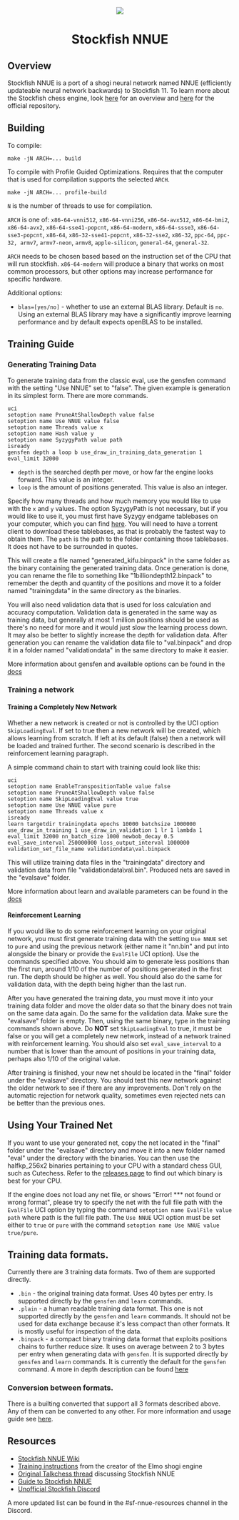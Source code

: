 <p align="center">
  <img src="https://cdn.discordapp.com/attachments/724700045525647420/729135226365804594/SFNNUE2.png">
</p>

<h1 align="center">Stockfish NNUE</h1>

## Overview

Stockfish NNUE is a port of a shogi neural network named NNUE (efficiently updateable neural network backwards) to Stockfish 11. To learn more about the Stockfish chess engine, look [here](stockfish.md) for an overview and [here](https://github.com/official-stockfish/Stockfish) for the official repository.

## Building

To compile:
```
make -jN ARCH=... build
```

To compile with Profile Guided Optimizations. Requires that the computer that is used for compilation supports the selected `ARCH`.
```
make -jN ARCH=... profile-build
```

`N` is the number of threads to use for compilation.

`ARCH` is one of:
`x86-64-vnni512`, `x86-64-vnni256`, `x86-64-avx512`, `x86-64-bmi2`, `x86-64-avx2`,
`x86-64-sse41-popcnt`, `x86-64-modern`, `x86-64-ssse3`, `x86-64-sse3-popcnt`,
`x86-64`, `x86-32-sse41-popcnt`, `x86-32-sse2`, `x86-32`, `ppc-64`, `ppc-32,
armv7`, `armv7-neon`, `armv8`, `apple-silicon`, `general-64`, `general-32`.

`ARCH` needs to be chosen based based on the instruction set of the CPU that will run stockfish. `x86-64-modern` will produce a binary that works on most common processors, but other options may increase performance for specific hardware.

Additional options:

- `blas=[yes/no]` - whether to use an external BLAS library. Default is `no`. Using an external BLAS library may have a significantly improve learning performance and by default expects openBLAS to be installed.

## Training Guide

### Generating Training Data

To generate training data from the classic eval, use the gensfen command with the setting "Use NNUE" set to "false". The given example is generation in its simplest form. There are more commands.

```
uci
setoption name PruneAtShallowDepth value false
setoption name Use NNUE value false
setoption name Threads value x
setoption name Hash value y
setoption name SyzygyPath value path
isready
gensfen depth a loop b use_draw_in_training_data_generation 1 eval_limit 32000
```

- `depth` is the searched depth per move, or how far the engine looks forward. This value is an integer.
- `loop` is the amount of positions generated. This value is also an integer.

Specify how many threads and how much memory you would like to use with the `x` and `y` values. The option SyzygyPath is not necessary, but if you would like to use it, you must first have Syzygy endgame tablebases on your computer, which you can find [here](http://oics.olympuschess.com/tracker/index.php). You will need to have a torrent client to download these tablebases, as that is probably the fastest way to obtain them. The `path` is the path to the folder containing those tablebases. It does not have to be surrounded in quotes.

This will create a file named "generated_kifu.binpack" in the same folder as the binary containing the generated training data. Once generation is done, you can rename the file to something like "1billiondepth12.binpack" to remember the depth and quantity of the positions and move it to a folder named "trainingdata" in the same directory as the binaries.

You will also need validation data that is used for loss calculation and accuracy computation. Validation data is generated in the same way as training data, but generally at most 1 million positions should be used as there's no need for more and it would just slow the learning process down. It may also be better to slightly increase the depth for validation data. After generation you can rename the validation data file to "val.binpack" and drop it in a folder named "validationdata" in the same directory to make it easier.

More information about gensfen and available options can be found in the [docs](docs/gensfen.md)

### Training a network

#### Training a Completely New Network

Whether a new network is created or not is controlled by the UCI option `SkipLoadingEval`. If set to true then a new network will be created, which allows learning from scratch. If left at its default (false) then a network will be loaded and trained further. The second scenario is described in the reinforcement learning paragraph.

A simple command chain to start with training could look like this:

```
uci
setoption name EnableTranspositionTable value false
setoption name PruneAtShallowDepth value false
setoption name SkipLoadingEval value true
setoption name Use NNUE value pure
setoption name Threads value x
isready
learn targetdir trainingdata epochs 10000 batchsize 1000000 use_draw_in_training 1 use_draw_in_validation 1 lr 1 lambda 1 eval_limit 32000 nn_batch_size 1000 newbob_decay 0.5 eval_save_interval 250000000 loss_output_interval 1000000 validation_set_file_name validationdata\val.binpack
```

This will utilize training data files in the "trainingdata" directory and validation data from file "validationdata\val.bin". Produced nets are saved in the "evalsave" folder.

More information about learn and available parameters can be found in the [docs](docs/learn.md)

#### Reinforcement Learning

If you would like to do some reinforcement learning on your original network, you must first generate training data with the setting `Use NNUE` set to `pure` and using the previous network (either name it "nn.bin" and put into alongside the binary or provide the `EvalFile` UCI option). Use the commands specified above. You should aim to generate less positions than the first run, around 1/10 of the number of positions generated in the first run. The depth should be higher as well. You should also do the same for validation data, with the depth being higher than the last run.

After you have generated the training data, you must move it into your training data folder and move the older data so that the binary does not train on the same data again. Do the same for the validation data. Make sure the "evalsave" folder is empty. Then, using the same binary, type in the training commands shown above. Do __NOT__ set `SkipLoadingEval` to true, it must be false or you will get a completely new network, instead of a network trained with reinforcement learning. You should also set `eval_save_interval` to a number that is lower than the amount of positions in your training data, perhaps also 1/10 of the original value.

After training is finished, your new net should be located in the "final" folder under the "evalsave" directory. You should test this new network against the older network to see if there are any improvements. Don't rely on the automatic rejection for network quality, sometimes even rejected nets can be better than the previous ones.

## Using Your Trained Net

If you want to use your generated net, copy the net located in the "final" folder under the "evalsave" directory and move it into a new folder named "eval" under the directory with the binaries. You can then use the halfkp_256x2 binaries pertaining to your CPU with a standard chess GUI, such as Cutechess. Refer to the [releases page](https://abrok.eu/stockfish) to find out which binary is best for your CPU.

If the engine does not load any net file, or shows "Error! *** not found or wrong format", please try to specify the net with the full file path with the `EvalFile` UCI option by typing the command `setoption name EvalFile value path` where path is the full file path. The `Use NNUE` UCI option must be set either to `true` or `pure` with the command `setoption name Use NNUE value true/pure`.

## Training data formats.

Currently there are 3 training data formats. Two of them are supported directly.

- `.bin` - the original training data format. Uses 40 bytes per entry. Is supported directly by the `gensfen` and `learn` commands.
- `.plain` - a human readable training data format. This one is not supported directly by the `gensfen` and `learn` commands. It should not be used for data exchange because it's less compact than other formats. It is mostly useful for inspection of the data.
- `.binpack` - a compact binary training data format that exploits positions chains to further reduce size. It uses on average between 2 to 3 bytes per entry when generating data with `gensfen`. It is supported directly by `gensfen` and `learn` commands. It is currently the default for the `gensfen` command. A more in depth description can be found [here](docs/binpack.md)

### Conversion between formats.

There is a builting converted that support all 3 formats described above. Any of them can be converted to any other. For more information and usage guide see [here](docs/convert.md).

## Resources

- [Stockfish NNUE Wiki](https://www.qhapaq.org/shogi/shogiwiki/stockfish-nnue/)
- [Training instructions](https://twitter.com/mktakizawa/status/1273042640280252416) from the creator of the Elmo shogi engine
- [Original Talkchess thread](http://talkchess.com/forum3/viewtopic.php?t=74059) discussing Stockfish NNUE
- [Guide to Stockfish NNUE](http://yaneuraou.yaneu.com/2020/06/19/stockfish-nnue-the-complete-guide/)
- [Unofficial Stockfish Discord](https://discord.gg/nv8gDtt)

A more updated list can be found in the #sf-nnue-resources channel in the Discord.
